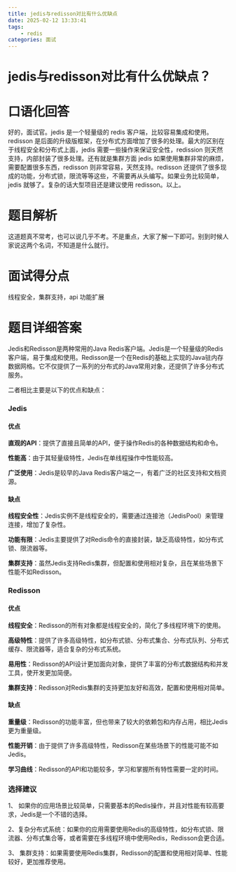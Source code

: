 ```yaml
---
title: jedis与redisson对比有什么优缺点
date: 2025-02-12 13:33:41
tags:
	- redis
categories: 面试
---
```

# jedis与redisson对比有什么优缺点？

# 口语化回答
好的，面试官。jedis 是一个轻量级的 redis 客户端，比较容易集成和使用。redisson 是后面的升级版框架，在分布式方面增加了很多的处理。最大的区别在于线程安全和分布式上面，jedis 需要一些操作来保证安全性，redission 则天然支持，内部封装了很多处理。还有就是集群方面 jedis 如果使用集群非常的麻烦，需要配置很多东西，redisson 则非常容易，天然支持。redisson 还提供了很多现成的功能，分布式锁，限流等等这些，不需要再从头编写。如果业务比较简单，jedis 就够了。复杂的话大型项目还是建议使用 redisson。以上。

# 题目解析
这道题真不常考，也可以说几乎不考。不是重点，大家了解一下即可。别到时候人家说这两个名词，不知道是什么就行。

# 面试得分点
线程安全，集群支持，api 功能扩展

# 题目详细答案
Jedis和Redisson是两种常用的Java Redis客户端。Jedis是一个轻量级的Redis客户端，易于集成和使用。Redisson是一个在Redis的基础上实现的Java驻内存数据网格。它不仅提供了一系列的分布式的Java常用对象，还提供了许多分布式服务。

二者相比主要是以下的优点和缺点：

### Jedis
#### 优点
**直观的API**：提供了直接且简单的API，便于操作Redis的各种数据结构和命令。

**性能高**：由于其轻量级特性，Jedis在单线程操作中性能较高。

**广泛使用**：Jedis是较早的Java Redis客户端之一，有着广泛的社区支持和文档资源。

#### 缺点
**线程安全性**：Jedis实例不是线程安全的，需要通过连接池（JedisPool）来管理连接，增加了复杂性。

**功能有限**：Jedis主要提供了对Redis命令的直接封装，缺乏高级特性，如分布式锁、限流器等。

**集群支持**：虽然Jedis支持Redis集群，但配置和使用相对复杂，且在某些场景下性能不如Redisson。

### Redisson
#### 优点
**线程安全**：Redisson的所有对象都是线程安全的，简化了多线程环境下的使用。

**高级特性**：提供了许多高级特性，如分布式锁、分布式集合、分布式队列、分布式缓存、限流器等，适合复杂的分布式系统。

**易用性**：Redisson的API设计更加面向对象，提供了丰富的分布式数据结构和并发工具，使开发更加简便。

**集群支持**：Redisson对Redis集群的支持更加友好和高效，配置和使用相对简单。

#### 缺点
**重量级**：Redisson的功能丰富，但也带来了较大的依赖包和内存占用，相比Jedis更为重量级。

**性能开销**：由于提供了许多高级特性，Redisson在某些场景下的性能可能不如Jedis。

**学习曲线**：Redisson的API和功能较多，学习和掌握所有特性需要一定的时间。

### 选择建议
1、 如果你的应用场景比较简单，只需要基本的Redis操作，并且对性能有较高要求，Jedis是一个不错的选择。

2、复杂分布式系统：如果你的应用需要使用Redis的高级特性，如分布式锁、限流器、分布式集合等，或者需要在多线程环境中使用Redis，Redisson会更合适。

3、 集群支持：如果需要使用Redis集群，Redisson的配置和使用相对简单、性能较好，更加推荐使用。